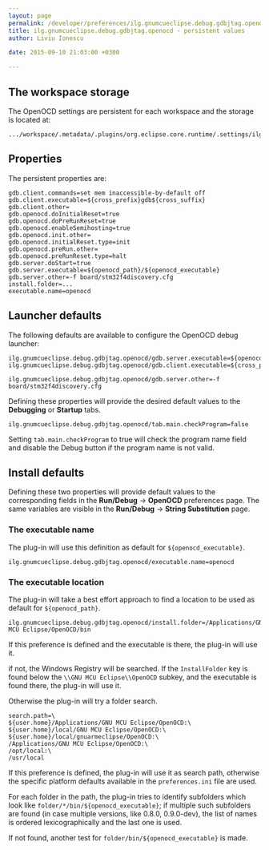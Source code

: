 ```yaml
---
layout: page
permalink: /developer/preferences/ilg.gnumcueclipse.debug.gdbjtag.openocd/
title: ilg.gnumcueclipse.debug.gdbjtag.openocd - persistent values
author: Liviu Ionescu

date: 2015-09-10 21:03:00 +0300

---
```


## The workspace storage

The OpenOCD settings are persistent for each workspace and the storage is located at:

    .../workspace/.metadata/.plugins/org.eclipse.core.runtime/.settings/ilg.gnumcueclipse.debug.gdbjtag.openocd.prefs

## Properties

The persistent properties are:

    gdb.client.commands=set mem inaccessible-by-default off
    gdb.client.executable=${cross_prefix}gdb${cross_suffix}
    gdb.client.other=
    gdb.openocd.doInitialReset=true
    gdb.openocd.doPreRunReset=true
    gdb.openocd.enableSemihosting=true
    gdb.openocd.init.other=
    gdb.openocd.initialReset.type=init
    gdb.openocd.preRun.other=
    gdb.openocd.preRunReset.type=halt
    gdb.server.doStart=true
    gdb.server.executable=${openocd_path}/${openocd_executable}
    gdb.server.other=-f board/stm32f4discovery.cfg
    install.folder=...
    executable.name=openocd

## Launcher defaults

The following defaults are available to configure the OpenOCD debug launcher:

    ilg.gnumcueclipse.debug.gdbjtag.openocd/gdb.server.executable=${openocd_path}/${openocd_executable}
    ilg.gnumcueclipse.debug.gdbjtag.openocd/gdb.client.executable=${cross_prefix}gdb${cross_suffix}

    ilg.gnumcueclipse.debug.gdbjtag.openocd/gdb.server.other=-f board/stm32f4discovery.cfg

Defining these properties will provide the desired default values to the **Debugging** or **Startup** tabs.

    ilg.gnumcueclipse.debug.gdbjtag.openocd/tab.main.checkProgram=false

Setting `tab.main.checkProgram` to true will check the program name field and disable the Debug button if the program name is not valid.

## Install defaults

Defining these two properties will provide default values to the corresponding fields in the **Run/Debug** → **OpenOCD** preferences page. The same variables are visible in the **Run/Debug** → **String Substitution** page.

### The executable name

The plug-in will use this definition as default for `${openocd_executable}`.

    ilg.gnumcueclipse.debug.gdbjtag.openocd/executable.name=openocd

### The executable location

The plug-in will take a best effort approach to find a location to be used as default for `${openocd_path}`.

    ilg.gnumcueclipse.debug.gdbjtag.openocd/install.folder=/Applications/GNU MCU Eclipse/OpenOCD/bin

If this preference is defined and the executable is there, the plug-in will use it.

if not, the Windows Registry will be searched. If the `InstallFolder` key is found below the `\\GNU MCU Eclipse\\OpenOCD` subkey, and the executable is found there, the plug-in will use it.

Otherwise the plug-in will try a folder search.

    search.path=\
    ${user.home}/Applications/GNU MCU Eclipse/OpenOCD:\
    ${user.home}/local/GNU MCU Eclipse/OpenOCD:\
    ${user.home}/local/gnuarmeclipse/OpenOCD:\
    /Applications/GNU MCU Eclipse/OpenOCD:\
    /opt/local:\
    /usr/local

If this preference is defined, the plug-in will use it as search path, otherwise the specific platform defaults available in the `preferences.ini` file are used.

For each folder in the path, the plug-in tries to identify subfolders which look like `folder/*/bin/${openocd_executable}`; if multiple such subfolders are found (in case multiple versions, like 0.8.0, 0.9.0-dev), the list of names is ordered lexicographically and the last one is used.

If not found, another test for `folder/bin/${openocd_executable}` is made.
